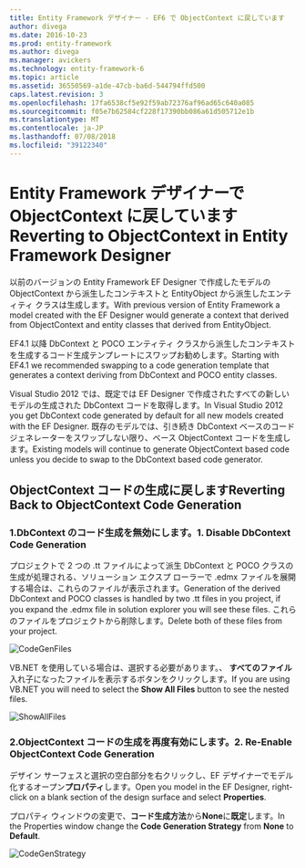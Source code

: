 ```yaml
---
title: Entity Framework デザイナー - EF6 で ObjectContext に戻しています
author: divega
ms.date: 2016-10-23
ms.prod: entity-framework
ms.author: divega
ms.manager: avickers
ms.technology: entity-framework-6
ms.topic: article
ms.assetid: 36550569-a1de-47cb-ba6d-544794ffd500
caps.latest.revision: 3
ms.openlocfilehash: 17fa6538cf5e92f59ab72376af96ad65c640a085
ms.sourcegitcommit: f05e7b62584cf228f17390bb086a61d505712e1b
ms.translationtype: MT
ms.contentlocale: ja-JP
ms.lasthandoff: 07/08/2018
ms.locfileid: "39122340"
---
```

# <a name="reverting-to-objectcontext-in-entity-framework-designer"></a><span data-ttu-id="45a7c-102">Entity Framework デザイナーで ObjectContext に戻しています</span><span class="sxs-lookup"><span data-stu-id="45a7c-102">Reverting to ObjectContext in Entity Framework Designer</span></span>
<span data-ttu-id="45a7c-103">以前のバージョンの Entity Framework EF Designer で作成したモデルの ObjectContext から派生したコンテキストと EntityObject から派生したエンティティ クラスは生成します。</span><span class="sxs-lookup"><span data-stu-id="45a7c-103">With previous version of Entity Framework a model created with the EF Designer would generate a context that derived from ObjectContext and entity classes that derived from EntityObject.</span></span>

<span data-ttu-id="45a7c-104">EF4.1 以降 DbContext と POCO エンティティ クラスから派生したコンテキストを生成するコード生成テンプレートにスワップお勧めします。</span><span class="sxs-lookup"><span data-stu-id="45a7c-104">Starting with EF4.1 we recommended swapping to a code generation template that generates a context deriving from DbContext and POCO entity classes.</span></span>

<span data-ttu-id="45a7c-105">Visual Studio 2012 では、既定では EF Designer で作成されたすべての新しいモデルの生成された DbContext コードを取得します。</span><span class="sxs-lookup"><span data-stu-id="45a7c-105">In Visual Studio 2012 you get DbContext code generated by default for all new models created with the EF Designer.</span></span> <span data-ttu-id="45a7c-106">既存のモデルでは、引き続き DbContext ベースのコード ジェネレーターをスワップしない限り、ベース ObjectContext コードを生成します。</span><span class="sxs-lookup"><span data-stu-id="45a7c-106">Existing models will continue to generate ObjectContext based code unless you decide to swap to the DbContext based code generator.</span></span>

## <a name="reverting-back-to-objectcontext-code-generation"></a><span data-ttu-id="45a7c-107">ObjectContext コードの生成に戻します</span><span class="sxs-lookup"><span data-stu-id="45a7c-107">Reverting Back to ObjectContext Code Generation</span></span>

### <a name="1-disable-dbcontext-code-generation"></a><span data-ttu-id="45a7c-108">1.DbContext のコード生成を無効にします。</span><span class="sxs-lookup"><span data-stu-id="45a7c-108">1. Disable DbContext Code Generation</span></span>

<span data-ttu-id="45a7c-109">プロジェクトで 2 つの .tt ファイルによって派生 DbContext と POCO クラスの生成が処理される、ソリューション エクスプ ローラーで .edmx ファイルを展開する場合は、これらのファイルが表示されます。</span><span class="sxs-lookup"><span data-stu-id="45a7c-109">Generation of the derived DbContext and POCO classes is handled by two .tt files in you project, if you expand the .edmx file in solution explorer you will see these files.</span></span> <span data-ttu-id="45a7c-110">これらのファイルをプロジェクトから削除します。</span><span class="sxs-lookup"><span data-stu-id="45a7c-110">Delete both of these files from your project.</span></span>

![CodeGenFiles](~/ef6/media/codegenfiles.png)

<span data-ttu-id="45a7c-112">VB.NET を使用している場合は、選択する必要があります。、 **すべてのファイル**入れ子になったファイルを表示するボタンをクリックします。</span><span class="sxs-lookup"><span data-stu-id="45a7c-112">If you are using VB.NET you will need to select the **Show All Files** button to see the nested files.</span></span>

![ShowAllFiles](~/ef6/media/showallfiles.png)

### <a name="2-re-enable-objectcontext-code-generation"></a><span data-ttu-id="45a7c-114">2.ObjectContext コードの生成を再度有効にします。</span><span class="sxs-lookup"><span data-stu-id="45a7c-114">2. Re-Enable ObjectContext Code Generation</span></span>

<span data-ttu-id="45a7c-115">デザイン サーフェスと選択の空白部分を右クリックし、EF デザイナーでモデル化するオープン**プロパティ**します。</span><span class="sxs-lookup"><span data-stu-id="45a7c-115">Open you model in the EF Designer, right-click on a blank section of the design surface and select **Properties**.</span></span>

<span data-ttu-id="45a7c-116">プロパティ ウィンドウの変更で、**コード生成方法**から**None**に**既定**します。</span><span class="sxs-lookup"><span data-stu-id="45a7c-116">In the Properties window change the **Code Generation Strategy** from **None** to **Default**.</span></span>

![CodeGenStrategy](~/ef6/media/codegenstrategy.png)
